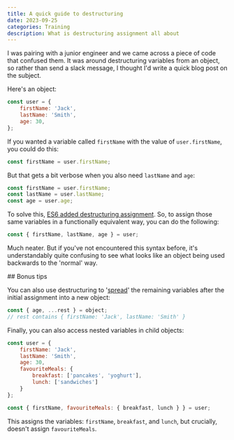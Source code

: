 ```yaml
---
title: A quick guide to destructuring
date: 2023-09-25
categories: Training
description: What is destructuring assignment all about
---
```


I was pairing with a junior engineer and we came across a piece of code that confused them. It was around destructuring variables from an object, so rather than send a slack message, I thought I'd write a quick blog post on the subject.

Here's an object:

```js
const user = {
	firstName: 'Jack',
	lastName: 'Smith',
  	age: 30,
};
```

If you wanted a variable called `firstName` with the value of `user.firstName`, you could do this:

```js
const firstName = user.firstName;
```

But that gets a bit verbose when you also need `lastName` and `age`:

```js
const firstName = user.firstName;
const lastName = user.lastName;
const age = user.age;
```

To solve this, [ES6 added destructuring assignment](https://developer.mozilla.org/en-US/docs/Web/JavaScript/Reference/Operators/Destructuring_assignment). So, to assign those same variables in a functionally equivalent way, you can do the following:

```js
const { firstName, lastName, age } = user;
```

Much neater. But if you've not encountered this syntax before, it's understandably quite confusing to see what looks like an object being used backwards to the 'normal' way.

## Bonus tips

You can also use destructuring to '[spread](https://developer.mozilla.org/en-US/docs/Web/JavaScript/Reference/Operators/Spread_syntax)' the remaining variables after the initial assignment into a new object:

```js
const { age, ...rest } = object;
// rest contains { firstName: 'Jack', lastName: 'Smith' }
```

Finally, you can also access nested variables in child objects:

```js
const user = {
	firstName: 'Jack',
	lastName: 'Smith',
  	age: 30,
	favouriteMeals: {
		breakfast: ['pancakes', 'yoghurt'],
		lunch: ['sandwiches']
	}
};

const { firstName, favouriteMeals: { breakfast, lunch } } = user;
```

This assigns the variables: `firstName`, `breakfast`, and `lunch`, but crucially, doesn't assign `favouriteMeals`.
